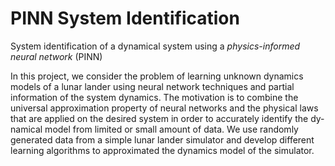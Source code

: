 # PINN System Identification
System identification of a dynamical system using a *physics-informed neural network* (PINN)

In this project, we consider the problem of learning unknown dynamics models of a lunar
lander using neural network techniques and partial information of the system dynamics. The
motivation is to combine the universal approximation property of neural networks and the
physical laws that are applied on the desired system in order to accurately identify the dy-
namical model from limited or small amount of data. We use randomly generated data from
a simple lunar lander simulator and develop different learning algorithms to approximated
the dynamics model of the simulator.

